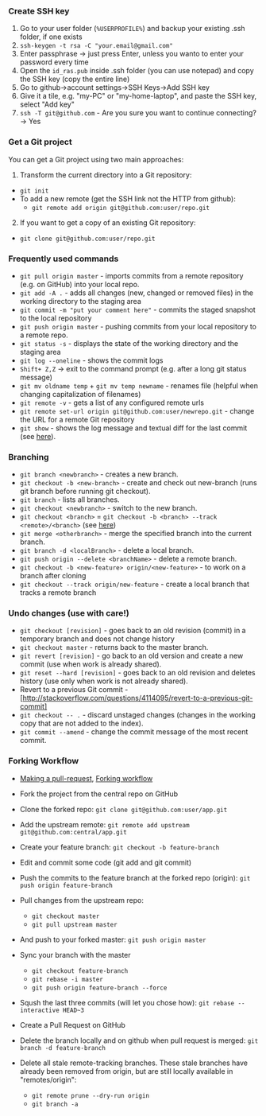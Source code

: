### Create SSH key

1. Go to your user folder (`%USERPROFILE%`) and backup your existing .ssh folder, if one exists
2. `ssh-keygen -t rsa -C "your.email@gmail.com"`
3. Enter passphrase -> just press Enter, unless you wanto to enter your password every time
4. Open the `id_ras.pub` inside .ssh folder (you can use notepad) and copy the SSH key (copy the entire line)
5. Go to github->account settings->SSH Keys->Add SSH key
6. Give it a tile, e.g. "my-PC" or "my-home-laptop", and paste the SSH key, select "Add key"
7. `ssh -T git@github.com` - Are you sure you want to continue connecting? -> Yes

### Get a Git project

You can get a Git project using two main approaches:

1. Transform the current directory into a Git repository:
 * `git init`
 * To add a new remote (get the SSH link not the HTTP from github): 
   * `git remote add origin git@github.com:user/repo.git`
2. If you want to get a copy of an existing Git repository:
 * `git clone git@github.com:user/repo.git`

### Frequently used commands

* `git pull origin master` - imports commits from a remote repository (e.g. on GitHub) into your local repo.
* `git add -A .` - adds all changes (new, changed or removed files) in the working directory to the staging area
* `git commit -m "put your comment here"` - commits the staged snapshot to the local repository
* `git push origin master` - pushing commits from your local repository to a remote repo.
* `git status -s` - displays the state of the working directory and the staging area
* `git log --oneline` - shows the commit logs
* `Shift+ Z,Z` -> exit to the command prompt (e.g. after a long git status message)
* `git mv oldname temp` + `git mv temp newname` - renames file (helpful when changing capitalization of filenames)
* `git remote -v` - gets a list of any configured remote urls
* `git remote set-url origin git@github.com:user/newrepo.git` - change the URL for a remote Git repository
* `git show` - shows the log message and textual diff for the last commit (see [here](http://git-scm.com/docs/git-show)).

### Branching

* `git branch <newbranch>` - creates a new branch.
* `git checkout -b <new-branch>` - create and check out new-branch (runs git branch before running git checkout).
* `git branch` - lists all branches.
* `git checkout <newbranch>` - switch to the new branch.
* `git checkout <branch>` = `git checkout -b <branch> --track <remote>/<branch>` (see [here](http://git-scm.com/docs/git-checkout))
* `git merge <otherbranch>` - merge the specified branch into the current branch.
* `git branch -d <localBranch>` - delete a local branch.
* `git push origin --delete <branchName>` - delete a remote branch.
* `git checkout -b <new-feature> origin/<new-feature>` - to work on a <new-feature> branch after cloning
* `git checkout --track origin/new-feature` - create a local branch that tracks a remote branch

### Undo changes (use with care!)

* `git checkout [revision]` - goes back to an old revision (commit) in a temporary branch and does not change history
* `git checkout master` - returns back to the master branch.
* `git revert [revision]` - go back to an old version and create a new commit (use when work is already shared).
* `git reset --hard [revision]` - goes back to an old revision and deletes history (use only when work is not already shared).
* Revert to a previous Git commit - [http://stackoverflow.com/questions/4114095/revert-to-a-previous-git-commit]
* `git checkout -- .` - discard unstaged changes (changes in the working copy that are not added to the index).
* `git commit --amend` - change the commit message of the most recent commit.

### Forking Workflow
- [Making a pull-request](https://www.atlassian.com/git/tutorials/making-a-pull-request/example), [Forking workflow](https://www.atlassian.com/git/tutorials/comparing-workflows/forking-workflow)

- Fork the project from the central repo on GitHub
- Clone the forked repo: `git clone git@github.com:user/app.git`
- Add the upstream remote: `git remote add upstream git@github.com:central/app.git`

- Create your feature branch: `git checkout -b feature-branch`
- Edit and commit some code (git add and git commit)
- Push the commits to the feature branch at the forked repo (origin):
`git push origin feature-branch`

- Pull changes from the upstream repo:
  * `git checkout master`
  * `git pull upstream master`
- And push to your forked master: `git push origin master`

- Sync your branch with the master
  * `git checkout feature-branch`
  * `git rebase -i master`
  * `git push origin feature-branch --force`

- Sqush the last three commits (will let you chose how): `git rebase --interactive HEAD~3`

- Create a Pull Request on GitHub
- Delete the branch locally and on github when pull request is merged: `git branch -d feature-branch`
- Delete all stale remote-tracking branches. These stale branches have already been removed from origin, but are still locally available in "remotes/origin": 
  * `git remote prune --dry-run origin`
  * `git branch -a`
